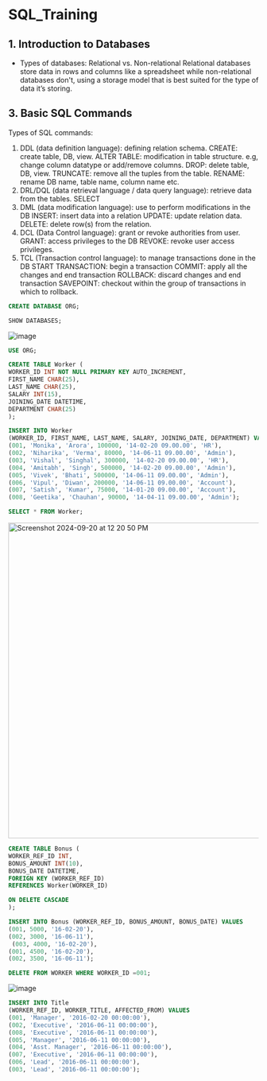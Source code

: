 # SQL_Training

## 1. Introduction to Databases
* Types of databases: Relational vs. Non-relational
Relational databases store data in rows and columns like a spreadsheet while non-relational databases don't, using a storage model that is best suited for the type of data it’s storing.

## 3. Basic SQL Commands

Types of SQL commands:
1. DDL (data definition language): defining relation schema.
   CREATE: create table, DB, view.
   ALTER TABLE: modification in table structure. e.g, change column datatype or add/remove columns.
   DROP: delete table, DB, view.
   TRUNCATE: remove all the tuples from the table.
   RENAME: rename DB name, table name, column name etc.
2. DRL/DQL (data retrieval language / data query language): retrieve data from the tables.
   SELECT
3. DML (data modification language): use to perform modifications in the DB
   INSERT: insert data into a relation
   UPDATE: update relation data.
   DELETE: delete row(s) from the relation.
4. DCL (Data Control language): grant or revoke authorities from user.
   GRANT: access privileges to the DB
   REVOKE: revoke user access privileges.
5. TCL (Transaction control language): to manage transactions done in the DB
   START TRANSACTION: begin a transaction
   COMMIT: apply all the changes and end transaction
   ROLLBACK: discard changes and end transaction
   SAVEPOINT: checkout within the group of transactions in which to rollback.

``` sql
CREATE DATABASE ORG;
```

``` sql
SHOW DATABASES;
```

![image](https://github.com/user-attachments/assets/c89418ef-5fb9-46d4-9bc6-6402e20998da)

``` sql
USE ORG;
```

``` sql
CREATE TABLE Worker (
WORKER_ID INT NOT NULL PRIMARY KEY AUTO_INCREMENT,
FIRST_NAME CHAR(25),
LAST_NAME CHAR(25),
SALARY INT(15),
JOINING_DATE DATETIME,
DEPARTMENT CHAR(25)
);
```
``` sql
INSERT INTO Worker
(WORKER_ID, FIRST_NAME, LAST_NAME, SALARY, JOINING_DATE, DEPARTMENT) VALUES
(001, 'Monika', 'Arora', 100000, '14-02-20 09.00.00', 'HR'),
(002, 'Niharika', 'Verma', 80000, '14-06-11 09.00.00', 'Admin'),
(003, 'Vishal', 'Singhal', 300000, '14-02-20 09.00.00', 'HR'),
(004, 'Amitabh', 'Singh', 500000, '14-02-20 09.00.00', 'Admin'),
(005, 'Vivek', 'Bhati', 500000, '14-06-11 09.00.00', 'Admin'),
(006, 'Vipul', 'Diwan', 200000, '14-06-11 09.00.00', 'Account'),
(007, 'Satish', 'Kumar', 75000, '14-01-20 09.00.00', 'Account'),
(008, 'Geetika', 'Chauhan', 90000, '14-04-11 09.00.00', 'Admin');
```
``` sql
SELECT * FROM Worker;
```
<img width="635" alt="Screenshot 2024-09-20 at 12 20 50 PM" src="https://github.com/user-attachments/assets/e15c2bd1-847c-4ae4-8fde-ff9d86a9b937">


``` sql
CREATE TABLE Bonus (
WORKER_REF_ID INT,
BONUS_AMOUNT INT(10),
BONUS_DATE DATETIME,
FOREIGN KEY (WORKER_REF_ID)
REFERENCES Worker(WORKER_ID)

ON DELETE CASCADE
);
```
``` sql
INSERT INTO Bonus (WORKER_REF_ID, BONUS_AMOUNT, BONUS_DATE) VALUES
(001, 5000, '16-02-20'),
(002, 3000, '16-06-11'),
 (003, 4000, '16-02-20'),
(001, 4500, '16-02-20'),
(002, 3500, '16-06-11');
```

``` sql
DELETE FROM WORKER WHERE WORKER_ID =001;
```

![image](https://github.com/user-attachments/assets/cfbeda29-3f40-4377-a830-1f005de93fef)

``` sql
INSERT INTO Title
(WORKER_REF_ID, WORKER_TITLE, AFFECTED_FROM) VALUES
(001, 'Manager', '2016-02-20 00:00:00'),
(002, 'Executive', '2016-06-11 00:00:00'),
(008, 'Executive', '2016-06-11 00:00:00'),
(005, 'Manager', '2016-06-11 00:00:00'),
(004, 'Asst. Manager', '2016-06-11 00:00:00'),
(007, 'Executive', '2016-06-11 00:00:00'),
(006, 'Lead', '2016-06-11 00:00:00'),
(003, 'Lead', '2016-06-11 00:00:00');
```
